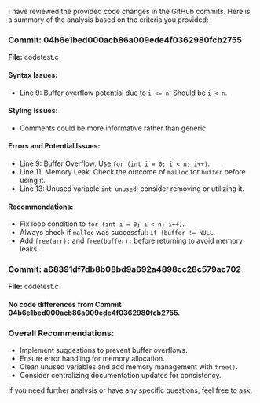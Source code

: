 I have reviewed the provided code changes in the GitHub commits. Here is a summary of the analysis based on the criteria you provided:

### Commit: 04b6e1bed000acb86a009ede4f0362980fcb2755
**File:** codetest.c

#### Syntax Issues:
- Line 9: Buffer overflow potential due to `i <= n`. Should be `i < n`.

#### Styling Issues:
- Comments could be more informative rather than generic.

#### Errors and Potential Issues:
- Line 9: Buffer Overflow. Use `for (int i = 0; i < n; i++)`.
- Line 11: Memory Leak. Check the outcome of `malloc` for `buffer` before using it.
- Line 13: Unused variable `int unused`; consider removing or utilizing it.

#### Recommendations:
- Fix loop condition to `for (int i = 0; i < n; i++)`.
- Always check if `malloc` was successful: `if (buffer != NULL`.
- Add `free(arr);` and `free(buffer);` before returning to avoid memory leaks.

### Commit: a68391df7db8b08bd9a692a4898cc28c579ac702
**File:** codetest.c

#### No code differences from Commit 04b6e1bed000acb86a009ede4f0362980fcb2755.

### Overall Recommendations:
- Implement suggestions to prevent buffer overflows.
- Ensure error handling for memory allocation.
- Clean unused variables and add memory management with `free()`.
- Consider centralizing documentation updates for consistency.

If you need further analysis or have any specific questions, feel free to ask.